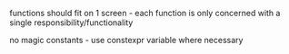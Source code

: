 functions should fit on 1 screen - each function is only concerned with a single responsibility/functionality

no magic constants - use constexpr variable where necessary

